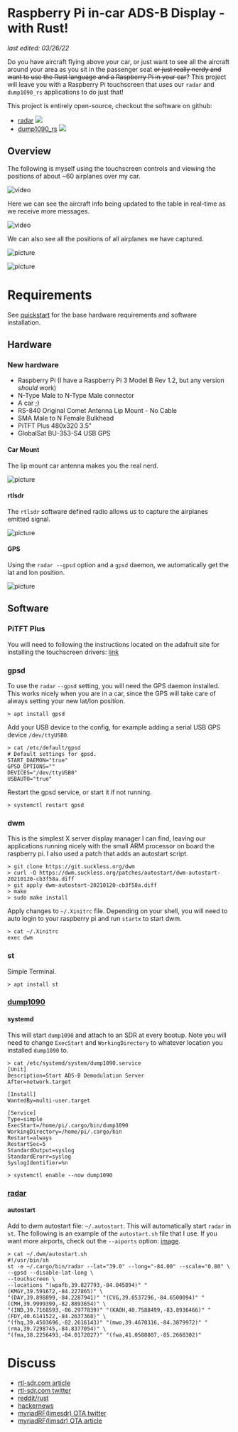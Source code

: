 # Raspberry Pi in-car ADS-B Display - with Rust!
_last edited: 03/26/22_

Do you have aircraft flying above your car, or just want to see all the aircraft around your area as you sit in the passenger seat
~~or just really nerdy and want to use the Rust language and a Raspberry Pi in your car~~?
This project will leave you with a Raspberry Pi touchscreen that uses our `radar` and `dump1090_rs` applications to do just that!

This project is entirely open-source, checkout the software on github: 
- [radar](https://github.com/rsadsb/adsb_deku/)
![](https://img.shields.io/github/stars/rsadsb/adsb_deku?label=stars&style=flat-square)
- [dump1090_rs](https://github.com/rsadsb/dump1090_rs/)
![](https://img.shields.io/github/stars/rsadsb/dump1090_rs?label=stars&style=flat-square)

## Overview
The following is myself using the touchscreen controls and viewing the positions of about ~60 airplanes over my car.

![video](media/radar_main_v0.5.0.gif)

Here we can see the aircraft info being updated to the table in real-time as we receive more messages.

![video](media/radar_airplanes_v0.5.0.gif)

We can also see all the positions of all airplanes we have captured.

![picture](media/radar_coverage_v0.5.0.jpg)

![picture](media/radar_side_v0.5.0.jpg)


# Requirements
See [quickstart](quickstart.md) for the base hardware requirements and software installation.

## Hardware
### New hardware
- Raspberry Pi (I have a Raspberry Pi 3 Model B Rev 1.2, but any version *should* work)
- N-Type Male to N-Type Male connector
- A car ;)
- RS-840 Original Comet Antenna Lip Mount - No Cable
- SMA Male to N Female Bulkhead
- PiTFT Plus 480x320 3.5"
- GlobalSat BU-353-S4 USB GPS


#### Car Mount
The lip mount car antenna makes you the real nerd.

![picture](media/IMG_20220212_154331.jpg)

#### rtlsdr 
The `rtlsdr` software defined radio allows us to capture the airplanes emitted signal.

![picture](media/IMG_20220212_154354.jpg)

#### GPS
Using the `radar --gpsd` option and a `gpsd` daemon, we automatically get the lat and lon position.

![picture](media/IMG_20220212_154237.jpg)

## Software

### PiTFT Plus
You will need to following the instructions located on the adafruit site for installing the touchscreen drivers:
[link](https://learn.adafruit.com/adafruit-pitft-3-dot-5-touch-screen-for-raspberry-pi)

### gpsd
To use the `radar` `--gpsd` setting, you will need the GPS daemon installed. This works nicely when you are in a car, since the GPS will take care of always setting your new lat/lon position.
```shell
> apt install gpsd
```

Add your USB device to the config, for example adding a serial USB GPS device `/dev/ttyUSB0`.
```shell
> cat /etc/default/gpsd
# Default settings for gpsd.
START_DAEMON="true"
GPSD_OPTIONS=""
DEVICES="/dev/ttyUSB0"
USBAUTO="true"
```

Restart the gpsd service, or start it if not running.
```
> systemctl restart gpsd
```
### dwm
This is the simplest X server display manager I can find, leaving our applications running nicely with
the small ARM processor on board the raspberry pi. I also used a patch that adds an autostart script.

```shell
> git clone https://git.suckless.org/dwm
> curl -O https://dwm.suckless.org/patches/autostart/dwm-autostart-20210120-cb3f58a.diff
> git apply dwm-autostart-20210120-cb3f58a.diff
> make
> sudo make install
```

Apply changes to `~/.Xinitrc` file. Depending on your shell, you will need to auto login to your
raspberry pi and run `startx` to start dwm.
```shell
> cat ~/.Xinitrc
exec dwm
```

### st
Simple Terminal.
```
> apt install st
```

### [dump1090](https://github.com/rsadsb/dump1090_rs)
#### systemd
This will start `dump1090` and attach to an SDR at every bootup.
Note you will need to change `ExecStart` and `WorkingDirectory` to whatever location you installed `dump1090` to.
```
> cat /etc/systemd/system/dump1090.service
[Unit]
Description=Start ADS-B Demodulation Server
After=network.target

[Install]
WantedBy=multi-user.target

[Service]
Type=simple
ExecStart=/home/pi/.cargo/bin/dump1090
WorkingDirectory=/home/pi/.cargo/bin
Restart=always
RestartSec=5
StandardOutput=syslog
StandardErorr=syslog
SyslogIdentifier=%n
```

```
> systemctl enable --now dump1090
```

### [radar](https://github.com/rsadsb/adsb_deku)
#### autostart

Add to dwm autostart file: `~/.autostart`. This will automatically start `radar` in `st`.
The following is an example of the `autostart.sh` file that I use.
If you want more airports, check out the `--aiports` option: [image](https://user-images.githubusercontent.com/15236002/151717559-c1692dc8-4ce7-42c6-bbe7-0bf9a24338ab.png).
```
> cat ~/.dwm/autostart.sh
#!/usr/bin/sh
st -e ~/.cargo/bin/radar --lat="39.0" --long="-84.00" --scale="0.80" \
--gpsd --disable-lat-long \
--touchscreen \
--locations "(wpafb,39.827793,-84.045894)" "(KMGY,39.591672,-84.227865)" \
"(DAY,39.898899,-84.2287941)" "(CVG,39.0537296,-84.6500094)" "(CMH,39.9999399,-82.8893654)" \
"(IND,39.7168593,-86.2977839)" "(KAOH,40.7588499,-83.8936466)" "(FDY,40.6141522,-84.2637368)" \
"(fhq,39.4503696,-82.2616143)" "(mwo,39.4670316,-84.3879972)" "(rma,39.7298745,-84.8377054)" \
"(fma,38.2256493,-84.0172027)" "(fwa,41.0588807,-85.2668302)"
```


# Discuss
* [rtl-sdr.com article](https://www.rtl-sdr.com/rsadsb-terminal-based-aircraft-radar-on-the-raspberry-pi/)
* [rtl-sdr.com twitter](https://twitter.com/rtlsdrblog/status/1493415462780104706)
* [reddit/rust](https://www.reddit.com/r/rust/comments/sr4ara/raspberry_pi_incar_adsb_display_with_rust/)
* [hackernews](https://news.ycombinator.com/item?id=30317976)
* [myriadRF(limesdr) OTA twitter](https://twitter.com/MyriadRF/status/1497257351128231950)
* [myriadRF(limsdr) OTA article](https://myriadrf.org/news/ota-ads-b-tracking-at-the-terminal-open-ran-silicon-beginners-guides-and-more/)
